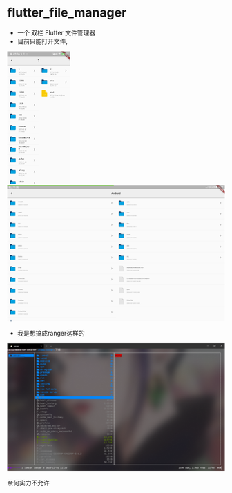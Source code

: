 # flutter_file_manager

- 一个 双栏 Flutter 文件管理器
- 目前只能打开文件,

<img src="assets/images/安卓手机示例.jpg" style="zoom:30%;" />

<img src="README/安卓平板示例.jpg" style="zoom:67%;" />

- 我是想搞成ranger这样的

![](README/ranger.png)

奈何实力不允许